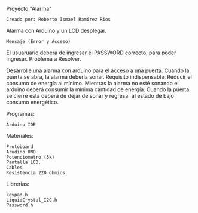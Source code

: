 Proyecto "Alarma"

    Creado por: Roberto Ismael Ramírez Rios

Alarma con Arduino y un LCD desplegar.

    Mensaje (Error y Acceso)

El usuaruario debera de ingresar el PASSWORD correcto, para poder ingresar.
Problema a Resolver.

Desarrolle una alarma con arduino para el acceso a una puerta. Cuando la puerta se abra, la alarma debería sonar. Requisito indispensable: Reducir el consumo de energía al mínimo. Mientras la alarma no esté sonando el arduino deberá consumir la mínima cantidad de energía. Cuando la puerta se cierre esta deberá de dejar de sonar y regresar al estado de bajo consumo energético.

Programas:

    Arduino IDE

Materiales:

    Protoboard
    Arudino UNO
    Potenciometro (5k)
    Pantalla LCD.
    Cables
    Resistencia 220 ohmios

Librerias:

    keypad.h
    LiquidCrystal_I2C.h
    Password.h
